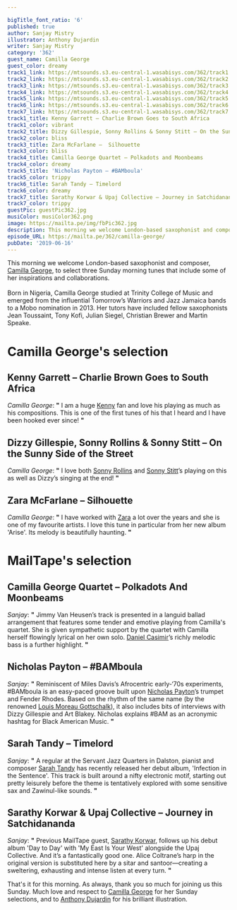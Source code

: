 ```yaml
---

bigTitle_font_ratio: '6'
published: true
author: Sanjay Mistry
illustrator: Anthony Dujardin
writer: Sanjay Mistry
category: '362'
guest_name: Camilla George
guest_color: dreamy
track1_link: https://mtsounds.s3.eu-central-1.wasabisys.com/362/track1.mp3
track2_link: https://mtsounds.s3.eu-central-1.wasabisys.com/362/track2.Mp3
track3_link: https://mtsounds.s3.eu-central-1.wasabisys.com/362/track3.mp3
track4_link: https://mtsounds.s3.eu-central-1.wasabisys.com/362/track4.mp3
track5_link: https://mtsounds.s3.eu-central-1.wasabisys.com/362/track5.mp3
track6_link: https://mtsounds.s3.eu-central-1.wasabisys.com/362/track6.mp3
track7_link: https://mtsounds.s3.eu-central-1.wasabisys.com/362/track7.mp3
track1_title: Kenny Garrett – Charlie Brown Goes to South Africa
track1_color: vibrant
track2_title: Dizzy Gillespie, Sonny Rollins & Sonny Stitt – On the Sunny Side of the Street
track2_color: bliss
track3_title: Zara McFarlane –  Silhouette
track3_color: bliss
track4_title: Camilla George Quartet – Polkadots and Moonbeams
track4_color: dreamy
track5_title: 'Nicholas Payton – #BAMboula'
track5_color: trippy
track6_title: Sarah Tandy – Timelord
track6_color: dreamy
track7_title: Sarathy Korwar & Upaj Collective – Journey in Satchidananda
track7_color: trippy
guestPic: guestPic362.jpg
musiColor: musiColor362.png
image: https://mailta.pe/img/fbPic362.jpg
description: This morning we welcome London-based saxophonist and composer, Camilla George, to select three Sunday morning tunes that include some of her inspirations and collaborations.
episode_URL: https://mailta.pe/362/camilla-george/
pubDate: '2019-06-16'
---
```

 This morning we welcome London-based saxophonist and composer, [Camilla George](http://camillageorge.com/), to select three Sunday morning tunes that include some of her inspirations and collaborations.
<br><br>
Born in Nigeria, Camilla George studied at Trinity College of Music and emerged from the influential Tomorrow’s Warriors and Jazz Jamaica bands to a Mobo nomination in 2013. Her tutors have included fellow saxophonists Jean Toussaint, Tony Kofi, Julian Siegel, Christian Brewer and Martin Speake.


# Camilla George's selection

##  Kenny Garrett – Charlie Brown Goes to South Africa
_Camilla George_: **"** I am a huge [Kenny](http://www.kennygarrett.com/) fan and love his playing as much as his compositions. This is one of the first tunes of his that I heard and I have been hooked ever since! **"** 

## Dizzy Gillespie, Sonny Rollins & Sonny Stitt – On the Sunny Side of the Street
_Camilla George_: **"** I love both [Sonny Rollins](https://sonnyrollins.com/) and [Sonny Stitt](https://www.sonnystitt.com/)’s playing on this as well as Dizzy’s singing at the end! **"** 

## Zara McFarlane – Silhouette
_Camilla George_: **"** I have worked with [Zara](https://www.zaramcfarlane.com/) a lot over the years and she is one of my favourite artists. I love this tune in particular from her new album 'Arise'. Its melody is beautifully haunting. **"** 


# MailTape's selection

## Camilla George Quartet – Polkadots And Moonbeams
_Sanjay_: **"** Jimmy Van Heusen’s track is presented in a languid ballad arrangement that features some tender and emotive playing from Camilla's quartet. She is given sympathetic support by the quartet with Camilla herself flowingly lyrical on her own solo. [Daniel Casimir](https://www.danielcasimirbass.com/)’s richly melodic bass is a further highlight. **"** 

## Nicholas Payton – #BAMboula
  _Sanjay_: **"** Reminiscent of Miles Davis’s Afrocentric early-‘70s experiments, #BAMboula is an easy-paced groove built upon [Nicholas Payton](http://www.nicholaspayton.com/)’s trumpet and Fender Rhodes. Based on the rhythm of the same name (by the renowned [Louis Moreau Gottschalk](https://en.wikipedia.org/wiki/Louis_Moreau_Gottschalk)), it also includes bits of interviews with Dizzy Gillespie and Art Blakey. Nicholas explains #BAM as an acronymic hashtag for Black American Music. **"** 

## Sarah Tandy – Timelord
_Sanjay_: **"** A regular at the Servant Jazz Quarters in Dalston, pianist and composer [Sarah Tandy](https://www.sarahtandy.com/) has recently released her debut album, 'Infection in the Sentence'. This track is built around a nifty electronic motif, starting out pretty leisurely before the theme is tentatively explored with some sensitive sax and Zawinul-like sounds. **"** 

## Sarathy Korwar & Upaj Collective – Journey in Satchidananda
_Sanjay_: **"** Previous MailTape guest, [Sarathy Korwar](https://www.mailta.pe/249/sarathy-korwar/), follows up his debut album 'Day to Day' with 'My East Is Your West' alongside the Upaj Collective. And it’s a fantastically good one. Alice Coltrane’s harp in the original version is substituted here by a sitar and santoor—creating a sweltering, exhausting and intense listen at every turn. **"** 


 That's it for this morning. As always, thank you so much for joining us this Sunday. Much love and respect to [Camilla George](http://camillageorge.com/) for her Sunday selections, and to [Anthony Dujardin](https://www.instagram.com/fromthegarden/) for his brilliant illustration.
